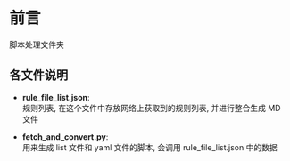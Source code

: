 # 前言
脚本处理文件夹

## 各文件说明
- **rule_file_list.json**:   
    规则列表, 在这个文件中存放网络上获取到的规则列表, 并进行整合生成 MD 文件

- **fetch_and_convert.py**:   
    用来生成 list 文件和 yaml 文件的脚本, 会调用 rule_file_list.json 中的数据
